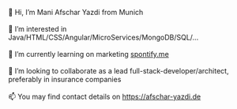 👋 Hi, I’m Mani Afschar Yazdi from Munich<br /><br />
👀 I’m interested in Java/HTML/CSS/Angular/MicroServices/MongoDB/SQL/...<br /><br />
🌱 I’m currently learning on marketing <a href="https://spontify.me" target="_blank">spontify.me</a><br /><br />
💞️ I’m looking to collaborate as a lead full-stack-developer/architect, preferably in insurance companies<br /><br />
📫 You may find contact details on <a href="https://afschar-yazdi.de" target="_blank">https://afschar-yazdi.de</a>

<!---
maniafschar/maniafschar is a ✨ special ✨ repository because its `README.md` (this file) appears on your GitHub profile.
You can click the Preview link to take a look at your changes.
--->
